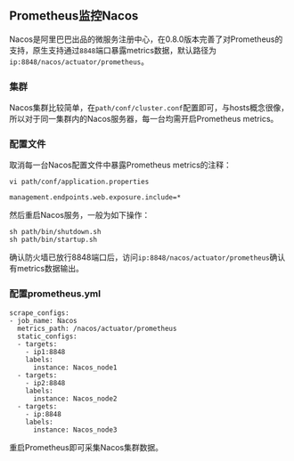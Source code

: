 ## Prometheus监控Nacos
Nacos是阿里巴巴出品的微服务注册中心，在0.8.0版本完善了对Prometheus的支持，原生支持通过`8848`端口暴露metrics数据，默认路径为`ip:8848/nacos/actuator/prometheus`。

### 集群
Nacos集群比较简单，在`path/conf/cluster.conf`配置即可，与hosts概念很像，所以对于同一集群内的Nacos服务器，每一台均需开启Prometheus metrics。

### 配置文件
取消每一台Nacos配置文件中暴露Prometheus metrics的注释：
```
vi path/conf/application.properties

management.endpoints.web.exposure.include=*
```
然后重启Nacos服务，一般为如下操作：
```
sh path/bin/shutdown.sh
sh path/bin/startup.sh
```
确认防火墙已放行8848端口后，访问`ip:8848/nacos/actuator/prometheus`确认有metrics数据输出。

### 配置prometheus.yml

```
scrape_configs:
- job_name: Nacos
  metrics_path: /nacos/actuator/prometheus
  static_configs:
  - targets:
    - ip1:8848
    labels:
      instance: Nacos_node1
  - targets:
    - ip2:8848
    labels:
      instance: Nacos_node2
  - targets:
    - ip:8848
    labels:
      instance: Nacos_node3
```
重启Prometheus即可采集Nacos集群数据。